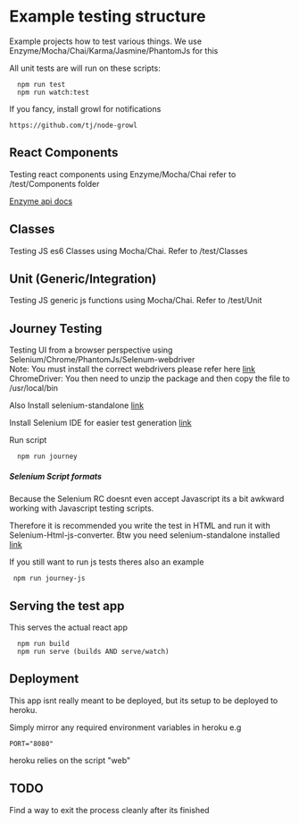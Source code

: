 # Example testing structure

Example projects how to test various things. We use Enzyme/Mocha/Chai/Karma/Jasmine/PhantomJs for this

All unit tests are will run on these scripts:

```
  npm run test
  npm run watch:test
```

If you fancy, install growl for notifications

```
https://github.com/tj/node-growl
```

## React Components

Testing react components using Enzyme/Mocha/Chai refer to /test/Components folder

[Enzyme api docs](http://airbnb.io/enzyme/docs/api/index.html)

## Classes

Testing JS es6 Classes using Mocha/Chai. Refer to /test/Classes

## Unit (Generic/Integration)

Testing JS generic js functions using Mocha/Chai. Refer to /test/Unit

## Journey Testing

Testing UI from a browser perspective using Selenium/Chrome/PhantomJs/Selenum-webdriver  
Note: You must install the correct webdrivers please refer here [link](https://github.com/SeleniumHQ/selenium/tree/master/javascript/node/selenium-webdriver)  
ChromeDriver: You then need to unzip the package and then copy the file to /usr/local/bin

Also Install selenium-standalone [link](https://www.npmjs.com/package/selenium-standalone)

Install Selenium IDE for easier test generation [link](https://addons.mozilla.org/en-US/firefox/addon/selenium-ide/)

Run script

```
  npm run journey
```

##### Selenium Script formats

Because the Selenium RC doesnt even accept Javascript its a bit awkward working with Javascript testing scripts.

Therefore it is recommended you write the test in HTML and run it with Selenium-Html-js-converter. Btw you need selenium-standalone installed
[link](https://www.npmjs.com/package/selenium-html-js-converter)  

If you still want to run js tests theres also an example

```
 npm run journey-js
```

## Serving the test app

This serves the actual react app

```
  npm run build
  npm run serve (builds AND serve/watch)
```

## Deployment

This app isnt really meant to be deployed, but its setup to be deployed to heroku.

Simply mirror any required environment variables in heroku e.g

```
PORT="8080"
```

heroku relies on the script "web"

## TODO

Find a way to exit the process cleanly after its finished
